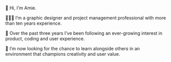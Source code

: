 👋 Hi, I'm Amie.

🧑🏻‍💻 I’m a graphic designer and project management professional with more than ten years experience. 

🍎 Over the past three years I’ve been following an ever-growing interest in product, coding and user experience. 

🚀 I’m now looking for the chance to learn alongside others in an environment that champions creativity and user value.
